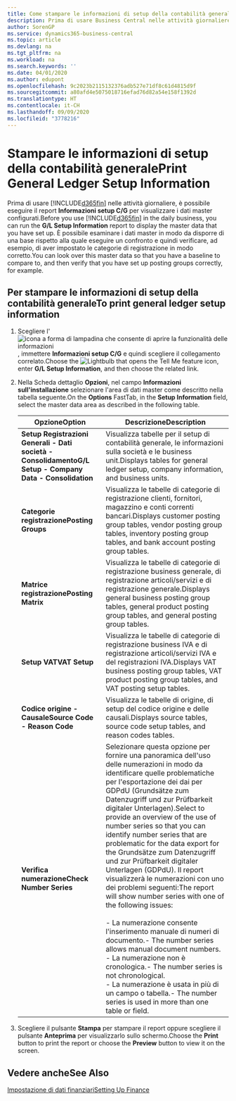 ```yaml
---
title: Come stampare le informazioni di setup della contabilità generale
description: Prima di usare Business Central nelle attività giornaliere, è possibile eseguire il report Informazioni setup C/G per visualizzare i dati master configurati.
author: SorenGP
ms.service: dynamics365-business-central
ms.topic: article
ms.devlang: na
ms.tgt_pltfrm: na
ms.workload: na
ms.search.keywords: ''
ms.date: 04/01/2020
ms.author: edupont
ms.openlocfilehash: 9c2023b2115132376adb527e71df8c61d4815d9f
ms.sourcegitcommit: a80afd4e5075018716efad76d82a54e158f1392d
ms.translationtype: HT
ms.contentlocale: it-CH
ms.lasthandoff: 09/09/2020
ms.locfileid: "3778216"
---
```

# <a name="print-general-ledger-setup-information"></a><span data-ttu-id="94ca6-103">Stampare le informazioni di setup della contabilità generale</span><span class="sxs-lookup"><span data-stu-id="94ca6-103">Print General Ledger Setup Information</span></span>
<span data-ttu-id="94ca6-104">Prima di usare [!INCLUDE[d365fin](../../includes/d365fin_md.md)] nelle attività giornaliere, è possibile eseguire il report **Informazioni setup C/G** per visualizzare i dati master configurati.</span><span class="sxs-lookup"><span data-stu-id="94ca6-104">Before you use [!INCLUDE[d365fin](../../includes/d365fin_md.md)] in the daily business, you can run the **G/L Setup Information** report to display the master data that you have set up.</span></span> <span data-ttu-id="94ca6-105">È possibile esaminare i dati master in modo da disporre di una base rispetto alla quale eseguire un confronto e quindi verificare, ad esempio, di aver impostato le categorie di registrazione in modo corretto.</span><span class="sxs-lookup"><span data-stu-id="94ca6-105">You can look over this master data so that you have a baseline to compare to, and then verify that you have set up posting groups correctly, for example.</span></span>  

## <a name="to-print-general-ledger-setup-information"></a><span data-ttu-id="94ca6-106">Per stampare le informazioni di setup della contabilità generale</span><span class="sxs-lookup"><span data-stu-id="94ca6-106">To print general ledger setup information</span></span>  

1.  <span data-ttu-id="94ca6-107">Scegliere l'![icona a forma di lampadina che consente di aprire la funzionalità delle informazioni](../../media/ui-search/search_small.png "Informazioni sull'operazione che si desidera eseguire"), immettere **Informazioni setup C/G** e quindi scegliere il collegamento correlato.</span><span class="sxs-lookup"><span data-stu-id="94ca6-107">Choose the ![Lightbulb that opens the Tell Me feature](../../media/ui-search/search_small.png "Tell me what you want to do") icon, enter **G/L Setup Information**, and then choose the related link.</span></span>  
2.  <span data-ttu-id="94ca6-108">Nella Scheda dettaglio **Opzioni**, nel campo **Informazioni sull'installazione** selezionare l'area di dati master come descritto nella tabella seguente.</span><span class="sxs-lookup"><span data-stu-id="94ca6-108">On the **Options** FastTab, in the **Setup Information** field, select the master data area as described in the following table.</span></span>  

    |<span data-ttu-id="94ca6-109">Opzione</span><span class="sxs-lookup"><span data-stu-id="94ca6-109">Option</span></span>|<span data-ttu-id="94ca6-110">Descrizione</span><span class="sxs-lookup"><span data-stu-id="94ca6-110">Description</span></span>|  
    |-------------------------------------|---------------------------------------|  
    |<span data-ttu-id="94ca6-111">**Setup Registrazioni Generali - Dati società - Consolidamento**</span><span class="sxs-lookup"><span data-stu-id="94ca6-111">**G/L Setup - Company Data - Consolidation**</span></span>|<span data-ttu-id="94ca6-112">Visualizza tabelle per il setup di contabilità generale, le informazioni sulla società e le business unit.</span><span class="sxs-lookup"><span data-stu-id="94ca6-112">Displays tables for general ledger setup, company information, and business units.</span></span>|  
    |<span data-ttu-id="94ca6-113">**Categorie registrazione**</span><span class="sxs-lookup"><span data-stu-id="94ca6-113">**Posting Groups**</span></span>|<span data-ttu-id="94ca6-114">Visualizza le tabelle di categorie di registrazione clienti, fornitori, magazzino e conti correnti bancari.</span><span class="sxs-lookup"><span data-stu-id="94ca6-114">Displays customer posting group tables, vendor posting group tables, inventory posting group tables, and bank account posting group tables.</span></span>|  
    |<span data-ttu-id="94ca6-115">**Matrice registrazione**</span><span class="sxs-lookup"><span data-stu-id="94ca6-115">**Posting Matrix**</span></span>|<span data-ttu-id="94ca6-116">Visualizza le tabelle di categorie di registrazione business generale, di registrazione articoli/servizi e di registrazione generale.</span><span class="sxs-lookup"><span data-stu-id="94ca6-116">Displays general business posting group tables, general product posting group tables, and general posting group tables.</span></span>|  
    |<span data-ttu-id="94ca6-117">**Setup VAT**</span><span class="sxs-lookup"><span data-stu-id="94ca6-117">**VAT Setup**</span></span>|<span data-ttu-id="94ca6-118">Visualizza le tabelle di categorie di registrazione business IVA e di registrazione articoli/servizi IVA e del registrazioni IVA.</span><span class="sxs-lookup"><span data-stu-id="94ca6-118">Displays VAT business posting group tables, VAT product posting group tables, and VAT posting setup tables.</span></span>|  
    |<span data-ttu-id="94ca6-119">**Codice origine - Causale**</span><span class="sxs-lookup"><span data-stu-id="94ca6-119">**Source Code - Reason Code**</span></span>|<span data-ttu-id="94ca6-120">Visualizza le tabelle di origine, di setup del codice origine e delle causali.</span><span class="sxs-lookup"><span data-stu-id="94ca6-120">Displays source tables, source code setup tables, and reason codes tables.</span></span>|  
    |<span data-ttu-id="94ca6-121">**Verifica numerazione**</span><span class="sxs-lookup"><span data-stu-id="94ca6-121">**Check Number Series**</span></span>|<span data-ttu-id="94ca6-122">Selezionare questa opzione per fornire una panoramica dell'uso delle numerazioni in modo da identificare quelle problematiche per l'esportazione dei dai per GDPdU (Grundsätze zum Datenzugriff und zur Prüfbarkeit digitaler Unterlagen).</span><span class="sxs-lookup"><span data-stu-id="94ca6-122">Select to provide an overview of the use of number series so that you can identify number series that are problematic for the data export for the Grundsätze zum Datenzugriff und zur Prüfbarkeit digitaler Unterlagen (GDPdU).</span></span> <span data-ttu-id="94ca6-123">Il report visualizzerà le numerazioni con uno dei problemi seguenti:</span><span class="sxs-lookup"><span data-stu-id="94ca6-123">The report will show number series with one of the following issues:</span></span><br /><br /> <span data-ttu-id="94ca6-124">-   La numerazione consente l'inserimento manuale di numeri di documento.</span><span class="sxs-lookup"><span data-stu-id="94ca6-124">-   The number series allows manual document numbers.</span></span><br /><span data-ttu-id="94ca6-125">-   La numerazione non è cronologica.</span><span class="sxs-lookup"><span data-stu-id="94ca6-125">-   The number series is not chronological.</span></span><br /><span data-ttu-id="94ca6-126">-   La numerazione è usata in più di un campo o tabella.</span><span class="sxs-lookup"><span data-stu-id="94ca6-126">-   The number series is used in more than one table or field.</span></span>|  

3.  <span data-ttu-id="94ca6-127">Scegliere il pulsante **Stampa** per stampare il report oppure scegliere il pulsante **Anteprima** per visualizzarlo sullo schermo.</span><span class="sxs-lookup"><span data-stu-id="94ca6-127">Choose the **Print** button to print the report or choose the **Preview** button to view it on the screen.</span></span>  

## <a name="see-also"></a><span data-ttu-id="94ca6-128">Vedere anche</span><span class="sxs-lookup"><span data-stu-id="94ca6-128">See Also</span></span>  
[<span data-ttu-id="94ca6-129">Impostazione di dati finanziari</span><span class="sxs-lookup"><span data-stu-id="94ca6-129">Setting Up Finance</span></span>](../../finance-setup-finance.md)

